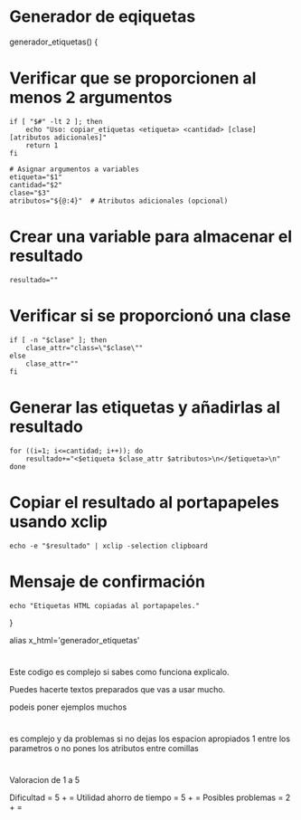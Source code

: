 # ##########################

# Generador de eqiquetas
generador_etiquetas() {
# Verificar que se proporcionen al menos 2 argumentos
    if [ "$#" -lt 2 ]; then
        echo "Uso: copiar_etiquetas <etiqueta> <cantidad> [clase] [atributos adicionales]"
        return 1
    fi

    # Asignar argumentos a variables
    etiqueta="$1"
    cantidad="$2"
    clase="$3"
    atributos="${@:4}"  # Atributos adicionales (opcional)

# Crear una variable para almacenar el resultado
    resultado=""

# Verificar si se proporcionó una clase
    if [ -n "$clase" ]; then
        clase_attr="class=\"$clase\""
    else
        clase_attr=""
    fi

# Generar las etiquetas y añadirlas al resultado
    for ((i=1; i<=cantidad; i++)); do
        resultado+="<$etiqueta $clase_attr $atributos>\n</$etiqueta>\n"
    done

# Copiar el resultado al portapapeles usando xclip
    echo -e "$resultado" | xclip -selection clipboard

# Mensaje de confirmación
    echo "Etiquetas HTML copiadas al portapapeles."
}


alias x_html='generador_etiquetas'


# #######################

Este codigo es  complejo  si sabes como funciona explicalo.

Puedes hacerte textos preparados que vas a usar mucho. 

podeis poner ejemplos muchos






 # ########################
 
es complejo y da problemas si no dejas los espacion apropiados 1 entre
los parametros o no pones los atributos entre comillas


# #####################
Valoracion de 1 a 5

Dificultad = 5 + =
Utilidad ahorro de tiempo = 5 + =
Posibles problemas = 2 + =